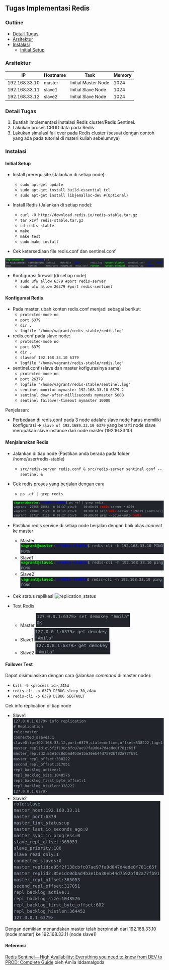 ## Tugas Implementasi Redis

### Outline
- [Detail Tugas](#detail-tugas)
- [Arsitektur](#arsitektur)
- [Instalasi](#instalasi)
  - [Initial Setup](#initial-setup)

### Arsitektur
IP|Hostname|Task|Memory
--|--------|----|---
192.168.33.10|master|Initial Master Node|1024
192.168.33.11|slave1|Initial Slave Node|1024
192.168.33.12|slave2|Initial Slave Node|1024

### Detail Tugas
1. Buatlah implementasi instalasi Redis cluster/Redis Sentinel.
2. Lakukan proses CRUD data pada Redis
3. Lakukan simulasi fail over pada Redis cluster (sesuai dengan contoh yang ada pada tutorial di materi kuliah sebelumnya)

### Instalasi
#### Initial Setup
- Install prerequisite (Jalankan di setiap node):
  - `sudo apt-get update `
  - `sudo apt-get install build-essential tcl`
  - `sudo apt-get install libjemalloc-dev #(Optional)`

- Install Redis (Jalankan di setiap node):
  - `curl -O http://download.redis.io/redis-stable.tar.gz`
  - `tar xzvf redis-stable.tar.gz`
  - `cd redis-stable`
  - `make`
  - `make test`
  - `sudo make install`

- Cek ketersediaan file redis.conf dan sentinel.conf

![redis-sentinel](img/redis-sentinel.png)

- Konfigurasi firewall (di setiap node)
  - `sudo ufw allow 6379 #port redis-server`
  - `sudo ufw allow 26379 #port redis-sentinel`

#### Konfigurasi Redis

- Pada master, ubah konten redis.conf menjadi sebagai berikut:
  - `protected-mode no`
  - `port 6379`
  - `dir .`
  - `logfile "/home/vagrant/redis-stable/redis.log"`
- redis.conf pada slave node:
  - `protected-mode no`
  - `port 6379`
  - `dir .`
  - `slaveof 192.168.33.10 6379`
  - `logfile "/home/vagrant/redis-stable/redis.log"`
- sentinel.conf (slave dan master kofigurasinya sama)
  - `protected-mode no`
  - `port 26379`
  - `logfile "/home/vagrant/redis-stable/sentinel.log"`
  - `sentinel monitor mymaster 192.168.33.10 6379 2`
  - `sentinel down-after-milliseconds mymaster 5000`
  - `sentinel failover-timeout mymaster 10000`

Penjelasan:
- Perbedaan di redis.conf pada 3 node adalah: slave node harus memiliki konfigurasi -> `slave of 192.1689.33.10 6379` yang berarti node slave merupakan slave instance dari node master (192.16.33.10)

#### Menjalanakan Redis
- Jalankan di tiap node (Pastikan anda berada pada folder /home/user/redis-stable)
  - `src/redis-server redis.conf &
src/redis-server sentinel.conf --sentinel &`

- Cek redis proses yang berjalan dengan cara
  - `ps -ef | grep redis`


  ![grep-redis](img/grep-redis.png)

- Pastikan redis service di setiap node berjalan dengan baik alias _connect_ ke master
  - Master
![ping-master](img/ping-master.png)
  - Slave1
![ping-slave1](img/ping-slave1.png)
  - Slave2
![ping-slave2](img/ping-slave2.png)

- Cek status replikasi
![replication_status](img/replication_status.png)

- Test Redis
  - Master
![demokey-master](img/demokey-master.png)
  - Slave1
![demokey-slave1](img/demokey-slave1.png)
  - Slave2
![demokey-slave2](img/demokey-slave2.png)

#### Failover Test
Dapat disimulasikan dengan cara (jalankan _command_ di master node):
- `kill -9 <process id>`, atau
- `redis-cli -p 6379 DEBUG sleep 30`, atau
- `redis-cli -p 6379 DEBUG SEGFAULT`

Cek info replication di tiap node
- Slave1
![slave1-failover](img/slave1-failover.png)
- Slave2
![slave2-failover](img/slave2-failover.png)

Dengan demikian menandakan master telah berpindah dari 192.168.33.10 (node master) ke 192.168.33.11 (node slave1)

#### Referensi
[Redis Sentinel — High Availability: Everything you need to know from DEV to PROD: Complete Guide](https://medium.com/@amila922/redis-sentinel-high-availability-everything-you-need-to-know-from-dev-to-prod-complete-guide-deb198e70ea6) oleh Amila Iddamalgoda
